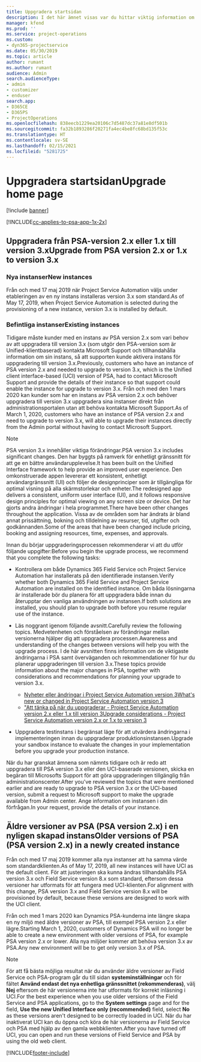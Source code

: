 ```yaml
---
title: Uppgradera startsidan
description: I det här ämnet visas var du hittar viktig information om de nya och ändrade funktioner i Dynamics 365 Project Service Automation och hur du uppgraderar till den senaste versionen.
manager: kfend
ms.prod: ''
ms.service: project-operations
ms.custom:
- dyn365-projectservice
ms.date: 05/30/2019
ms.topic: article
author: rumant
ms.author: rumant
audience: Admin
search.audienceType:
- admin
- customizer
- enduser
search.app:
- D365CE
- D365PS
- ProjectOperations
ms.openlocfilehash: 838eecb1229ea20106c7d5487dc37a81e8df501b
ms.sourcegitcommit: fa32b1893286f20271fa4ec4be8fc68bd135f53c
ms.translationtype: HT
ms.contentlocale: sv-SE
ms.lasthandoff: 02/15/2021
ms.locfileid: "5281725"
---
```

# <a name="upgrade-home-page"></a><span data-ttu-id="74a8a-103">Uppgradera startsidan</span><span class="sxs-lookup"><span data-stu-id="74a8a-103">Upgrade home page</span></span>

[!include [banner](../includes/psa-now-project-operations.md)]

[!INCLUDE[cc-applies-to-psa-app-1x-2x](../includes/cc-applies-to-psa-app-1x-2x.md)]

## <a name="upgrade-from-psa-version-2x-or-1x-to-version-3x"></a><span data-ttu-id="74a8a-104">Uppgradera från PSA-version 2.x eller 1.x till version 3.x</span><span class="sxs-lookup"><span data-stu-id="74a8a-104">Upgrade from PSA version 2.x or 1.x to version 3.x</span></span>

### <a name="new-instances"></a><span data-ttu-id="74a8a-105">Nya instanser</span><span class="sxs-lookup"><span data-stu-id="74a8a-105">New instances</span></span>

<span data-ttu-id="74a8a-106">Från och med 17 maj 2019 när Project Service Automation väljs under etableringen av en ny instans installeras version 3.x som standard.</span><span class="sxs-lookup"><span data-stu-id="74a8a-106">As of May 17, 2019, when Project Service Automation is selected during the provisioning of a new instance, version 3.x is installed by default.</span></span>

### <a name="existing-instances"></a><span data-ttu-id="74a8a-107">Befintliga instanser</span><span class="sxs-lookup"><span data-stu-id="74a8a-107">Existing instances</span></span>

<span data-ttu-id="74a8a-108">Tidigare måste kunder med en instans av PSA version 2.x som vari behov av att uppgradera till version 3.x (som utgör den PSA-version som är Unified-klientbaserad) kontakta Microsoft Support och tillhandahålla information om sin instans, så att supporten kunde aktivera instans för uppgradering till version 3.x.</span><span class="sxs-lookup"><span data-stu-id="74a8a-108">Previously, customers who have an instance of PSA version 2.x and needed to upgrade to version 3.x, which is the Unified client interface-based (UCI) version of PSA, had to contact Microsoft Support and provide the details of their instance so that support could enable the instance for upgrade to version 3.x.</span></span> <span data-ttu-id="74a8a-109">Från och med den 1 mars 2020 kan kunder som har en instans av PSA version 2.x och behöver uppgradera till version 3.x uppgradera sina instanser direkt från administrationsportalen utan att behöva kontakta Microsoft Support.</span><span class="sxs-lookup"><span data-stu-id="74a8a-109">As of March 1, 2020, customers who have an instance of PSA version 2.x and need to upgrade to version 3.x, will able to upgrade their instances directly from the Admin portal without having to contact Microsoft Support.</span></span>  

> [!NOTE]
> <span data-ttu-id="74a8a-110">PSA version 3.x innehåller viktiga förändringar.</span><span class="sxs-lookup"><span data-stu-id="74a8a-110">PSA version 3.x includes significant changes.</span></span> <span data-ttu-id="74a8a-111">Den har byggts på ramverk för enhetligt gränssnitt för att ge en bättre användarupplevelse.</span><span class="sxs-lookup"><span data-stu-id="74a8a-111">It has been built on the Unified Interface framework to help provide an improved user experience.</span></span> <span data-ttu-id="74a8a-112">Den omkonstruerade appen levererar ett konsistent, enhetligt användargränssnitt (UI) och följer de designprinciper som är tillgängliga för optimal visning på alla skärmstorlekar och enheter.</span><span class="sxs-lookup"><span data-stu-id="74a8a-112">The redesigned app delivers a consistent, uniform user interface (UI), and it follows responsive design principles for optimal viewing on any screen size or device.</span></span> <span data-ttu-id="74a8a-113">Det har gjorts andra ändringar i hela programmet.</span><span class="sxs-lookup"><span data-stu-id="74a8a-113">There have been other changes throughout the application.</span></span> <span data-ttu-id="74a8a-114">Vissa av de områden som har ändrats är bland annat prissättning, bokning och tilldelning av resurser, tid, utgifter och godkännanden.</span><span class="sxs-lookup"><span data-stu-id="74a8a-114">Some of the areas that have been changed include pricing, booking and assigning resources, time, expenses, and approvals.</span></span>

<span data-ttu-id="74a8a-115">Innan du börjar uppgraderingsprocessen rekommenderar vi att du utför följande uppgifter:</span><span class="sxs-lookup"><span data-stu-id="74a8a-115">Before you begin the upgrade process, we recommend that you complete the following tasks:</span></span>

- <span data-ttu-id="74a8a-116">Kontrollera om både Dynamics 365 Field Service och Project Service Automation har installerats på den identifierade instansen.</span><span class="sxs-lookup"><span data-stu-id="74a8a-116">Verify whether both Dynamics 365 Field Service and Project Service Automation are installed on the identified instance.</span></span> <span data-ttu-id="74a8a-117">Om båda lösningarna är installerade bör du planera för att uppgradera både innan du återupptar den vanliga användningen av instansen.</span><span class="sxs-lookup"><span data-stu-id="74a8a-117">If both solutions are installed, you should plan to upgrade both before you resume regular use of the instance.</span></span>
- <span data-ttu-id="74a8a-118">Läs noggrant igenom följande avsnitt.</span><span class="sxs-lookup"><span data-stu-id="74a8a-118">Carefully review the following topics.</span></span> <span data-ttu-id="74a8a-119">Medvetenheten och förståelsen av förändringar mellan versionerna hjälper dig att uppgradera processen.</span><span class="sxs-lookup"><span data-stu-id="74a8a-119">Awareness and understanding of the changes between versions will help you with the upgrade process.</span></span> <span data-ttu-id="74a8a-120">I de här avsnitten finns information om de viktigaste ändringarna i PSA samt överväganden och rekommendationer för hur du planerar uppgraderingen till version 3.x.</span><span class="sxs-lookup"><span data-stu-id="74a8a-120">These topics provide information about the major changes in PSA, together with considerations and recommendations for planning your upgrade to version 3.x.</span></span>

    - [<span data-ttu-id="74a8a-121">Nyheter eller ändringar i Project Service Automation version 3</span><span class="sxs-lookup"><span data-stu-id="74a8a-121">What's new or changed in Project Service Automation version 3</span></span>](whats-new-changed-v3.md)
    - [<span data-ttu-id="74a8a-122">"Att tänka på när du uppgraderar - Project Service Automation version 2.x eller 1.x till version 3</span><span class="sxs-lookup"><span data-stu-id="74a8a-122">Upgrade considerations - Project Service Automation version 2.x or 1.x to version 3</span></span>](upgrade-v3.md)

- <span data-ttu-id="74a8a-123">Uppgradera testinstans i begränsat läge för att utvärdera ändringarna i implementeringen innan du uppgraderar produktionsinstansen.</span><span class="sxs-lookup"><span data-stu-id="74a8a-123">Upgrade your sandbox instance to evaluate the changes in your implementation before you upgrade your production instance.</span></span>

<span data-ttu-id="74a8a-124">När du har granskat ämnena som nämnts tidigare och är redo att uppgradera till PSA version 3.x eller den UCI-baserade versionen, skicka en begäran till Microsofts Support för att göra uppgraderingen tillgänglig från administrationscenter.</span><span class="sxs-lookup"><span data-stu-id="74a8a-124">After you've reviewed the topics that were mentioned earlier and are ready to upgrade to PSA version 3.x or the UCI-based version, submit a request to Microsoft support to make the upgrade available from Admin center.</span></span> <span data-ttu-id="74a8a-125">Ange information om instansen i din förfrågan.</span><span class="sxs-lookup"><span data-stu-id="74a8a-125">In your request, provide the details of your instance.</span></span>

## <a name="older-versions-of-psa-psa-version-2x-in-a-newly-created-instance"></a><span data-ttu-id="74a8a-126">Äldre versioner av PSA (PSA version 2.x) i en nyligen skapad instans</span><span class="sxs-lookup"><span data-stu-id="74a8a-126">Older versions of PSA (PSA version 2.x) in a newly created instance</span></span>

<span data-ttu-id="74a8a-127">Från och med 17 maj 2019 kommer alla nya instanser att ha samma värde som standardklienten.</span><span class="sxs-lookup"><span data-stu-id="74a8a-127">As of May 17, 2019, all new instances will have UCI as the default client.</span></span> <span data-ttu-id="74a8a-128">För att justeringen ska kunna ändras tillhandahålls PSA version 3.x och Field Service version 8.x som standard, eftersom dessa versioner har utformats för att fungera med UCI-klienten.</span><span class="sxs-lookup"><span data-stu-id="74a8a-128">For alignment with this change, PSA version 3.x and Field Service version 8.x will be provisioned by default, because these versions are designed to work with the UCI client.</span></span>

<span data-ttu-id="74a8a-129">Från och med 1 mars 2020 kan Dynamics PSA-kunderna inte längre skapa en ny miljö med äldre versioner av PSA, till exempel PSA version 2.x eller lägre.</span><span class="sxs-lookup"><span data-stu-id="74a8a-129">Starting March 1, 2020, customers of Dynamics PSA will no longer be able to create a new environment with older versions of PSA, for example PSA version 2.x or lower.</span></span> <span data-ttu-id="74a8a-130">Alla nya miljöer kommer att behöva version 3.x av PSA.</span><span class="sxs-lookup"><span data-stu-id="74a8a-130">Any new environment will be to get only version 3.x of PSA.</span></span>

> [!NOTE]
> <span data-ttu-id="74a8a-131">För att få bästa möjliga resultat när du använder äldre versioner av Field Service och PSA-program går du till sidan **systeminställningar** och för fältet **Använd endast det nya enhetliga gränssnittet (rekommenderas)**, välj **Nej** eftersom de här versionerna inte har utformats för korrekt inläsning i UCI.</span><span class="sxs-lookup"><span data-stu-id="74a8a-131">For the best experience when you use older versions of the Field Service and PSA applications, go to the **System settings** page and for the field, **Use the new Unified Interface only (recommended)** field, select **No** as these versions aren't designed to be correctly loaded in UCI.</span></span> <span data-ttu-id="74a8a-132">När du har inaktiverat UCI kan du öppna och köra de här versionerna av Field Service och PSA med hjälp av den gamla webbklienten.</span><span class="sxs-lookup"><span data-stu-id="74a8a-132">After you have turned off UCI, you can open and run these versions of Field Service and PSA by using the old web client.</span></span> 


[!INCLUDE[footer-include](../includes/footer-banner.md)]